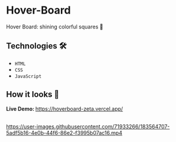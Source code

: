 # Hover-Board
Hover Board: shining colorful squares 🌈 

## Technologies 🛠️
* `HTML`
* `CSS`
* `JavaScript`


## How it looks 👀

<strong>Live Demo: </strong> https://hoverboard-zeta.vercel.app/<br> <br> 



https://user-images.githubusercontent.com/71933266/183564707-5adf5b16-4e0b-44f6-86e2-f3995b07ac16.mp4

